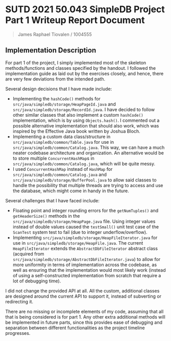 # SUTD 2021 50.043 SimpleDB Project Part 1 Writeup Report Document

> James Raphael Tiovalen / 1004555

## Implementation Description

For part 1 of the project, I simply implemented most of the skeleton methods/functions and classes specified by the handout. I followed the implementation guide as laid out by the exercises closely, and hence, there are very few deviations from the intended path.

Several design decisions that I have made include:

- Implementing the `hashCode()` methods for `src/java/simpledb/storage/HeapPageId.java` and `src/java/simpledb/storage/RecordId.java`. I have decided to follow other similar classes that also implement a custom `hashCode()` implementation, which is by using `Objects.hash()`. I commented out a possible alternative implementation that should also work, which was inspired by the Effective Java book written by Joshua Bloch.
- Implementing a custom data class/structure in `src/java/simpledb/common/Table.java` for use in `src/java/simpledb/common/Catalog.java`. This way, we can have a much neater codebase architecture and organization. An alternative would be to store multiple `ConcurrentHashMap`s in `src/java/simpledb/common/Catalog.java`, which will be quite messy.
- I used `ConcurrentHashMap` instead of `HashMap` for `src/java/simpledb/common/Catalog.java` and `src/java/simpledb/storage/BufferPool.java` to allow said classes to handle the possibility that multiple threads are trying to access and use the database, which might come in handy in the future.

Several challenges that I have faced include:

- Floating point and integer rounding errors for the `getNumTuples()` and `getHeaderSize()` methods in the `src/java/simpledb/storage/HeapPage.java` file. Using integer values instead of double values caused the `testSmall()` unit test case of the `ScanTest` system test to fail (due to integer underflow/overflow).
- Implementing `src/java/simpledb/storage/HeapFileIterator.java` for use in `src/java/simpledb/storage/HeapFile.java`. The current `HeapFileIterator` extends the `AbstractDbFileIterator` abstract class (acquired from `src/java/simpledb/storage/AbstractDbFileIterator.java`) to allow for more uniformity in terms of implementation across the codebase, as well as ensuring that the implementation would most likely work (instead of using a self-constructed implementation from scratch that require a lot of debugging time).

I did not change the provided API at all. All the custom, additional classes are designed around the current API to support it, instead of subverting or redirecting it.

There are no missing or incomplete elements of my code, assuming that all that is being considered is for part 1. Any other extra additional methods will be implemented in future parts, since this provides ease of debugging and separation between different functionalities as the project timeline progresses.
